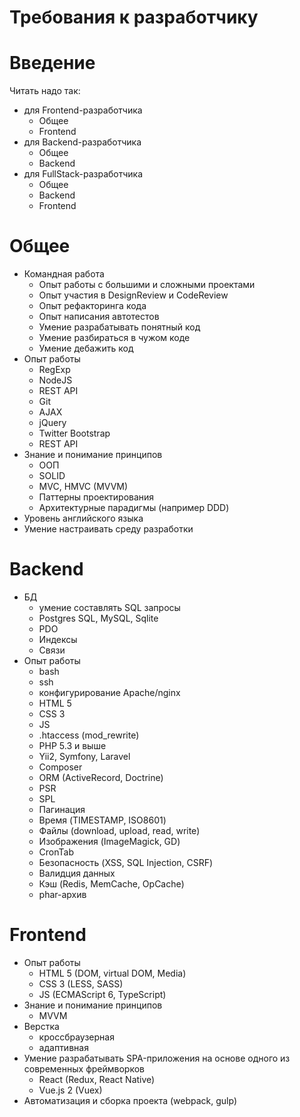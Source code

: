 Требования к разработчику
===

# Введение

Читать надо так:

* для Frontend-разработчика
	* Общее
	* Frontend
* для Backend-разработчика
	* Общее
	* Backend
* для FullStack-разработчика
	* Общее
	* Backend
	* Frontend

# Общее

* Командная работа
	* Опыт работы с большими и сложными проектами
	* Опыт участия в DesignReview и CodeReview
	* Опыт рефакторинга кода
	* Опыт написания автотестов
	* Умение разрабатывать понятный код
	* Умение разбираться в чужом коде
	* Умение дебажить код
* Опыт работы
	* RegExp
	* NodeJS
	* REST API
	* Git
	* AJAX
	* jQuery
	* Twitter Bootstrap
	* REST API
* Знание и понимание принципов
	* ООП
	* SOLID
	* MVC, HMVC (MVVM)
	* Паттерны проектирования
	* Архитектурные парадигмы (например DDD)
* Уровень английского языка
* Умение настраивать среду разработки

# Backend

* БД
	* умение составлять SQL запросы
	* Postgres SQL, MySQL, Sqlite
	* PDO
	* Индексы
	* Связи
* Опыт работы
	* bash
	* ssh
	* конфигурирование Apache/nginx
	* HTML 5
	* CSS 3
	* JS
	* .htaccess (mod_rewrite)
	* PHP 5.3 и выше
	* Yii2, Symfony, Laravel
	* Composer
	* ORM (ActiveRecord, Doctrine)
	* PSR
	* SPL
	* Пагинация
	* Время (TIMESTAMP, ISO8601)
	* Файлы (download, upload, read, write)
	* Изображения (ImageMagick, GD)
	* CronTab
    * Безопасность (XSS, SQL Injection, CSRF)
    * Валидция данных
    * Кэш (Redis, MemCache,  OpCache)
    * phar-архив

# Frontend

* Опыт работы
	* HTML 5 (DOM, virtual DOM, Media)
	* CSS 3 (LESS, SASS)
	* JS (ECMAScript 6, TypeScript)
* Знание и понимание принципов
    * MVVM
* Верстка
	* кроссбраузерная
	* адаптивная
* Умение разрабатывать SPA-приложения на основе одного из современных фреймворков
	* React (Redux, React Native)
	* Vue.js 2 (Vuex)
* Автоматизация и сборка проекта (webpack, gulp)
